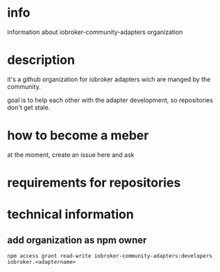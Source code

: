 # info
information about iobroker-community-adapters organization

# description
it's a github organization for iobroker adapters wich are manged by the community.

goal is to help each other with the adapter development, so repositories don't get stale. 

# how to become a meber

at the moment, create an issue here and ask

# requirements for repositories

# technical information

## add organization as npm owner

    npm access grant read-write iobroker-community-adapters:developers iobroker.<adaptername>
